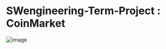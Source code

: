 # SWengineering-Term-Project : CoinMarket
![image](https://github.com/ragnar725/SWengineering-Term-Project/assets/58600024/21272f24-c566-4cc0-9ab6-c3cfd1d6085c)
